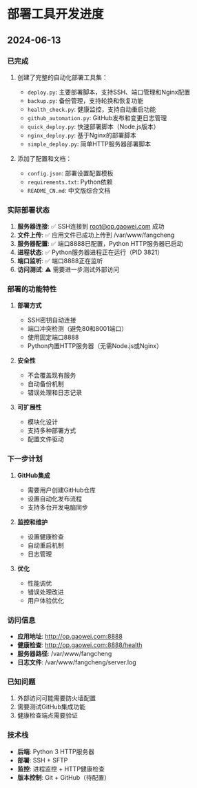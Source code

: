# 部署工具开发进度

## 2024-06-13

### 已完成
1. 创建了完整的自动化部署工具集：
   - `deploy.py`: 主要部署脚本，支持SSH、端口管理和Nginx配置
   - `backup.py`: 备份管理，支持轮换和恢复功能
   - `health_check.py`: 健康监控，支持自动重启功能
   - `github_automation.py`: GitHub发布和变更日志管理
   - `quick_deploy.py`: 快速部署脚本（Node.js版本）
   - `nginx_deploy.py`: 基于Nginx的部署脚本
   - `simple_deploy.py`: 简单HTTP服务器部署脚本

2. 添加了配置和文档：
   - `config.json`: 部署设置配置模板
   - `requirements.txt`: Python依赖
   - `README_CN.md`: 中文版综合文档

### 实际部署状态
1. **服务器连接**: ✅ SSH连接到 root@op.gaowei.com 成功
2. **文件上传**: ✅ 应用文件已成功上传到 /var/www/fangcheng
3. **服务器配置**: ✅ 端口8888已配置，Python HTTP服务器已启动
4. **进程状态**: ✅ Python服务器进程正在运行（PID 3821）
5. **端口监听**: ✅ 端口8888正在监听
6. **访问测试**: ⚠️ 需要进一步测试外部访问

### 部署的功能特性
1. **部署方式**
   - SSH密钥自动连接
   - 端口冲突检测（避免80和8001端口）
   - 使用固定端口8888
   - Python内置HTTP服务器（无需Node.js或Nginx）

2. **安全性**
   - 不会覆盖现有服务
   - 自动备份机制
   - 错误处理和日志记录

3. **可扩展性**
   - 模块化设计
   - 支持多种部署方式
   - 配置文件驱动

### 下一步计划
1. **GitHub集成**
   - 需要用户创建GitHub仓库
   - 设置自动化发布流程
   - 支持多台开发电脑同步

2. **监控和维护**
   - 设置健康检查
   - 自动重启机制
   - 日志管理

3. **优化**
   - 性能调优
   - 错误处理改进
   - 用户体验优化

### 访问信息
- **应用地址**: http://op.gaowei.com:8888
- **健康检查**: http://op.gaowei.com:8888/health
- **服务器路径**: /var/www/fangcheng
- **日志文件**: /var/www/fangcheng/server.log

### 已知问题
1. 外部访问可能需要防火墙配置
2. 需要测试GitHub集成功能
3. 健康检查端点需要验证

### 技术栈
- **后端**: Python 3 HTTP服务器
- **部署**: SSH + SFTP
- **监控**: 进程监控 + HTTP健康检查
- **版本控制**: Git + GitHub（待配置）